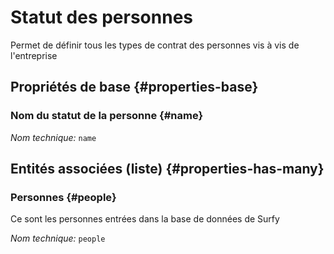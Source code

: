 # Statut des personnes
<!--- THIS FILE IS GENERATED PLEASE DO NOT EDIT IT DIRECTLY --->

Permet de définir tous les types de contrat des personnes vis à vis de l'entreprise

<OH code="personState"/>


## Propriétés de base {#properties-base}

### Nom du statut de la personne {#name}



*Nom technique:* ```name```
<PH code="personState:name"/>




## Entités associées (liste) {#properties-has-many}

### Personnes {#people}

Ce sont les personnes entrées dans la base de données de Surfy

*Nom technique:* ```people```
<PH code="personState:people"/>




